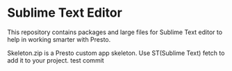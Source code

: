 Sublime Text Editor
============

This repository contains packages and large files for Sublime Text editor to help in working smarter with Presto.

Skeleton.zip is a Presto custom app skeleton. Use ST(Sublime Text) fetch to add it to your project.
test commit
